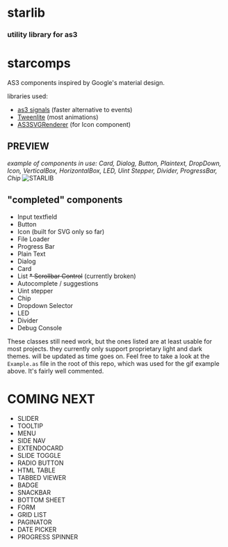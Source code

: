 # starlib
### utility library for as3

# starcomps
AS3 components inspired by Google's material design.

libraries used:
* [as3 signals](https://github.com/robertpenner/as3-signals) (faster alternative to events)
* [Tweenlite](https://github.com/greensock/GreenSock-AS3) (most animations)
* [AS3SVGRenderer](https://github.com/lucaslorentz/AS3SVGRenderer) (for Icon component)

## PREVIEW
_example of components in use: Card, Dialog, Button, Plaintext, DropDown, Icon, VerticalBox, HorizontalBox, LED, Uint Stepper, Divider, ProgressBar, Chip_ 
![STARLIB](https://github.com/blaxstar/starlib/assets/6477128/b49ea5b1-e74b-4cd3-b771-84a33c7a4a9e)


## "completed" components

* Input textfield
* Button
* Icon (built for SVG only so far)
* File Loader
* Progress Bar
* Plain Text
* Dialog
* Card
* List
~~* Scrollbar Control~~ (currently broken)
* Autocomplete / suggestions
* Uint stepper
* Chip
* Dropdown Selector
* LED
* Divider
* Debug Console

These classes still need work, but the ones listed are at least usable for most projects.
they currently only support proprietary light and dark themes. will be updated as time goes on. 
Feel free to take a look at the `Example.as` file in the root of this repo, which was used for the gif example above. It's fairly well commented.

COMING NEXT
============
* SLIDER
* TOOLTIP
* MENU
* SIDE NAV
*	EXTENDOCARD
*	SLIDE TOGGLE
*	RADIO BUTTON
*	HTML TABLE
*	TABBED VIEWER
*	BADGE
*	SNACKBAR
*	BOTTOM SHEET
*	FORM
*	GRID LIST
*	PAGINATOR
*	DATE PICKER
*	PROGRESS SPINNER


